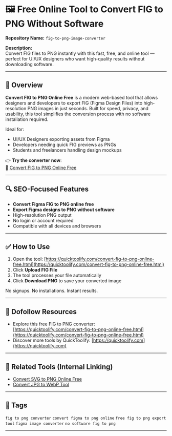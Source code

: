 # 🖼️ Free Online Tool to Convert FIG to PNG Without Software

**Repository Name:** `fig-to-png-image-converter`

**Description:**  
Convert FIG files to PNG instantly with this fast, free, and online tool — perfect for UI/UX designers who want high-quality results without downloading software.

---

## 🔧 Overview

**Convert FIG to PNG Online Free** is a modern web-based tool that allows designers and developers to export FIG (Figma Design Files) into high-resolution PNG images in just seconds. Built for speed, privacy, and usability, this tool simplifies the conversion process with no software installation required.

Ideal for:
- UI/UX Designers exporting assets from Figma
- Developers needing quick FIG previews as PNGs
- Students and freelancers handling design mockups

👉 **Try the converter now**:  
🔗 [Convert FIG to PNG Online Free](https://quicktoolify.com/convert-fig-to-png-online-free.html)

---

## 🔍 SEO-Focused Features

- **Convert Figma FIG to PNG online free**
- **Export Figma designs to PNG without software**
- High-resolution PNG output
- No login or account required
- Compatible with all devices and browsers

---

## ✅ How to Use

1. Open the tool: [https://quicktoolify.com/convert-fig-to-png-online-free.html](https://quicktoolify.com/convert-fig-to-png-online-free.html)  
2. Click **Upload FIG File**  
3. The tool processes your file automatically  
4. Click **Download PNG** to save your converted image  

No signups. No installations. Instant results.

---

## 🔗 Dofollow Resources

- Explore this free FIG to PNG converter: [https://quicktoolify.com/convert-fig-to-png-online-free.html](https://quicktoolify.com/convert-fig-to-png-online-free.html)
- Discover more tools by QuickToolify: [https://quicktoolify.com](https://quicktoolify.com)

---

## 🧰 Related Tools (Internal Linking)

- [Convert SVG to PNG Online Free](https://quicktoolify.com/convert-svg-to-png-online-free.html)
- [Convert JPG to WebP Tool](https://quicktoolify.com/convert-jpg-to-webp-online.html)

---

## 📌 Tags

`fig to png converter` `convert figma to png online` `free fig to png export tool` `figma image converter` `no software fig to png`

---
